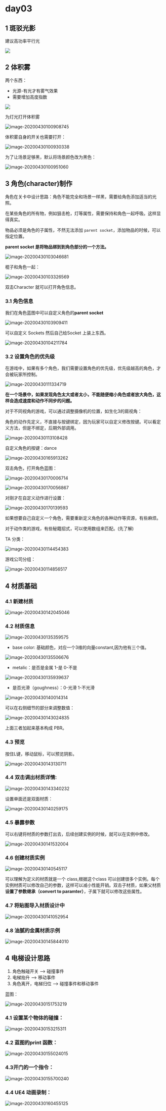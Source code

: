 # day03

## 1 斑驳光影

建议高功率平行光

![](../images/image-20200430094137202.png)

## 2 体积雾

两个东西：

* 光源-有光才有雾气效果
* 需要增加高度指数

![](../images/image-20200430095500440.png)

为灯光打开体积雾

![image-20200430100908745](../images/image-20200430100908745.png)

体积雾自身的开关也需要打开：

![image-20200430100930338](../images/image-20200430100930338.png)

为了让场景足够黑，默认将场景颜色改为黑色：

![image-20200430100951060](../images/image-20200430100951060.png)

## 3 角色(character)制作

角色在关卡中设计思路：角色不能完全和场景一样黑，需要给角色添加适当的光照。

在某些角色的所有物，例如狙击枪，灯等属性，需要保持和角色一起呼吸。这样显得真实。

物品必须是角色的子属性，不然无法添加 `parent socket`，添加物品的时候，可以指定位置。

**parent socket 是将物品绑到到角色部分的一个方法。**

![image-20200430103046681](../images/image-20200430103046681.png)



棍子和角色一起：

![image-20200430103326569](../images/image-20200430103326569.png)

双击Character 就可以打开角色信息。

### 3.1 角色信息

我们在角色蓝图中可以自定义角色的**parent socket**

![image-20200430103909411](../images/image-20200430103909411.png)

可以自定义 Sockets 然后自己给Socket 上装上东西。

![image-20200430104211784](../images/image-20200430104211784.png)

### 3.2 设置角色的优先级

在游戏中，如果有多个角色，我们需要设置角色的优先级，优先级越高的角色，才会被玩家所控制。

![image-20200430111334719](../images/image-20200430111334719.png)

**在一个场景中，如果发现角色太大或者太小，不能随便缩小角色或者放大角色，这样会造成速度和动作不同步的问题。**



对于不同视角的游戏，可以通过调整摄像机的位置，如生化3的肩视角：

角色的动作先定义，不直接与按键绑定，因为玩家可以自定义修改按键。可以看定义方法，但是不绑定，后期外部调用。

![image-20200430113108428](../images/image-20200430113108428.png)



自定义角色的按键：dance

![image-20200430165913262](../images/image-20200430165913262.png)



双击角色，打开角色蓝图：

![image-20200430170006714](../images/image-20200430170006714.png)



![image-20200430170056867](../images/image-20200430170056867.png)



对刚才在自定义动作进行设置：

![image-20200430170139593](D:\ue4Nodes\day04\images\image-20200430170139593.png)



如果想要自己自定义一个角色，需要重新定义角色的各种动作等资源，有些麻烦。

对于动作类的游戏，有些秘籍招式，可以使用数组来匹配。(先了解)



TA 分类：

![image-20200430114454383](../images/image-20200430114454383.png)

游戏公司分组：

![image-20200430114856517](C:\Users\JHxuhuan2\Desktop\image-20200430114856517.png)

## 4 材质基础

### 4.1 新建材质

![image-20200430142045046](../images/image-20200430142045046.png)

### 4.2 材质信息

![image-20200430135359575](../images/image-20200430135359575.png)

* base color: 基础颜色，对应一个3维的向量constant,因为他有三个值。

![image-20200430135506676](../images/image-20200430135506676.png)

* metalic：是否是金属 1-是 0-不是

![image-20200430135939637](../images/image-20200430135939637.png)

* 是否光滑（goughness）：0-光滑 1-不光滑

![image-20200430140014314](../images/image-20200430140014314.png)



可以在右侧细节的部分来调整数值：

![image-20200430143024835](../images/image-20200430143024835.png)

上面三者加起来基本构成 PBR。

### 4.3 预览

按住L键，移动鼠标，可以预览阴影。

![image-20200430143130711](../images/image-20200430143130711.png)



### 4.4 双击调出材质详情:

![image-20200430143340232](../images/image-20200430143340232.png)



设置单面还是双面材质：

![image-20200430140259175](../images/image-20200430140259175.png)

### 4.5 暴露参数

可以右键将材质的参数打出去，后续创建实例的时候，就可以在实例中修改。

![image-20200430141532004](../images/image-20200430141532004.png)

### 4.6 创建材质实例

![image-20200430140545117](../images/image-20200430140545117.png)

可以理解为定义的材质就是一个 class,根据这个class 可以创建很多个实例。每个实例材质可以修改自己的参数，这样可以减小性能开销。双击子材质，如果父材质**设置了参数继承（convert to paramter）**，子属下就可以修改这些属性。



### 4.7 将贴图导入材质设计中

![image-20200430141052954](../images/image-20200430141052954.png)

### 4.8 油腻的金属材质示例

![image-20200430145844010](../images/image-20200430145844010.png)



## 4 电梯设计思路

1. 角色触碰开关 --> 碰撞事件
2. 电梯抬升 --> 移动事件
3. 角色离开，电梯归位 --> 碰撞事件和移动事件

蓝图：

![image-20200430151753219](../images/image-20200430151753219.png)



### 4.1 设置某个物体的碰撞：

![image-20200430153215311](../images/image-20200430153215311.png)



### 4.2 蓝图的print 函数：

![image-20200430155024015](../images/image-20200430155024015.png)

### 4.3开门的一个指令：

![image-20200430155700240](../images/image-20200430155700240.png)

### 4.4 UE4 动画录制：

![image-20200430160455125](../images/image-20200430160455125.png)